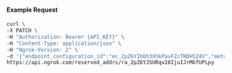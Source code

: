 <!-- Code generated for API Clients. DO NOT EDIT. -->

#### Example Request

```bash
curl \
-X PATCH \
-H "Authorization: Bearer {API_KEY}" \
-H "Content-Type: application/json" \
-H "Ngrok-Version: 2" \
-d '{"endpoint_configuration_id":"ec_2pZ6YIbbh3XhkPavFZcTNDHSZ4V","metadata":"{\"proto\": \"ssh\"}"}' \
https://api.ngrok.com/reserved_addrs/ra_2pZ6YJ5URqv28IjuIJrMbfUPLpy
```
